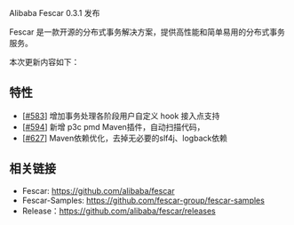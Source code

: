 Alibaba Fescar 0.3.1 发布

Fescar 是一款开源的分布式事务解决方案，提供高性能和简单易用的分布式事务服务。

本次更新内容如下：

## 特性

- [[#583](https://github.com/alibaba/fescar/pull/583)] 增加事务处理各阶段用户自定义 hook 接入点支持
- [[#594](https://github.com/alibaba/fescar/pull/611)] 新增 p3c pmd Maven插件，自动扫描代码，
- [[#627](https://github.com/alibaba/fescar/pull/627)] Maven依赖优化，去掉无必要的slf4j、logback依赖


## 相关链接
- Fescar: https://github.com/alibaba/fescar   
- Fescar-Samples: https://github.com/fescar-group/fescar-samples   
- Release：https://github.com/alibaba/fescar/releases
